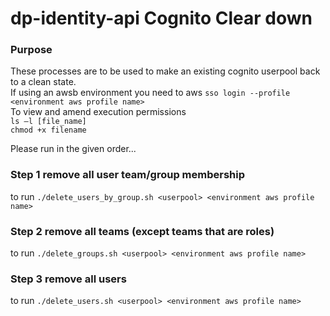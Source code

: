 dp-identity-api Cognito Clear down
================

### Purpose

These processes are to be used to make an existing cognito userpool back to a clean state.  
If using an awsb environment you need to aws `sso login --profile <environment aws profile name>`  
To view and amend execution permissions  
`ls –l [file_name]`  
`chmod +x filename`  

Please run in the given order...

### Step 1 remove all user team/group membership
to run 
`./delete_users_by_group.sh <userpool> <environment aws profile name>`

### Step 2 remove all teams (except teams that are roles)
to run
`./delete_groups.sh <userpool> <environment aws profile name>`

### Step 3 remove all users 
to run
`./delete_users.sh <userpool> <environment aws profile name>`